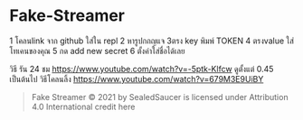 # Fake-Streamer
1 โคลนlink จาก github ใส่ใน repl
2 หารูปกถญแจ
3ตรง key พิมพ์ TOKEN
4 ตรงvalue ใส่ โทเคนของคุณ
5 กด add new secret
6 ตั้งค่าใส่ชื่อได้เลย


วิธี รัน 24 ชม
https://www.youtube.com/watch?v=-5ptk-Klfcw 
ดูตั้งแต่ 0.45 เป็นต้นไป
วิธีโคลนลิ้ง
https://www.youtube.com/watch?v=679M3E9UiBY



> Fake Streamer © 2021 by SealedSaucer is licensed under Attribution 4.0 International  credit here
